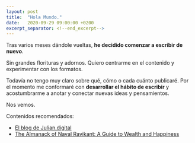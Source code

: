 ```yaml
---
layout: post
title:  "Hola Mundo."
date:   2020-09-29 09:00:00 +0200
excerpt_separator: <!--end_excerpt-->
---
```


Tras varios meses dándole vueltas, **he decidido comenzar a escribir de nuevo**.

Sin grandes florituras y adornos. Quiero centrarme en el contenido y experimentar con los formatos.

Todavía no tengo muy claro sobre qué, cómo o cada cuánto publicaré. Por el momento me conformaré con **desarrollar el hábito de escribir** y acostumbrarme a anotar y conectar nuevas ideas y pensamientos.

Nos vemos.

Contenidos recomendados:
  * [El blog de Julian.digital](https://julian.digital/)
  * [The Almanack of Naval Ravikant: A Guide to Wealth and Happiness](https://www.navalmanack.com/)
